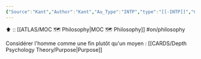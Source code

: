 ```yaml
---
{"Source":"Kant","Author":"Kant","Au_Type":"INTP","type":"[[-INTP]]","Cat":"irl","Me_Cat":"read 🔠","Theme":null,"languague":"de","alias":null,"dg-publish":true,"permalink":"/cards/individuals/kant/","dgPassFrontmatter":true,"noteIcon":"1","created":"2023-01-30T21:49:42.988+01:00","updated":"2023-04-29T17:07:39.299+02:00"}
---
```


⬆️ :: [[ATLAS/MOC 🗺️ Philosophy\|MOC 🗺️ Philosophy]]
#on/philosophy 

Considérer l'homme comme une fin plutôt qu'un moyen : [[CARDS/Depth Psychology Theory/Purpose\|Purpose]] 